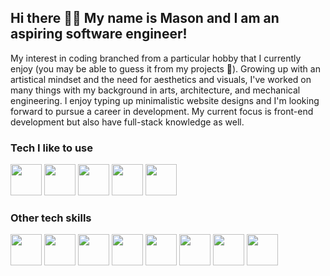 ## Hi there 👋❕ My name is Mason and I am an aspiring software engineer!

My interest in coding branched from a particular hobby that I currently enjoy (you may be able to guess it from my projects 👀). Growing up with an artistical mindset and the need for aesthetics and visuals, I've worked on many things with my background in arts, architecture, and mechanical engineering. I enjoy typing up minimalistic website designs and I'm looking forward to pursue a career in development. My current focus is front-end development but also have full-stack knowledge as well. 

### Tech I like to use
<p align="left">
<img src="https://cdn.jsdelivr.net/gh/devicons/devicon/icons/react/react-original.svg" height="50"/>
<img src="https://cdn.jsdelivr.net/gh/devicons/devicon/icons/nextjs/nextjs-original.svg" height="50"/>
<img src="https://cdn.jsdelivr.net/gh/devicons/devicon/icons/tailwindcss/tailwindcss-plain.svg" height="50"/>
<img src="https://cdn.jsdelivr.net/gh/devicons/devicon/icons/typescript/typescript-original.svg" height="50"/>
<img src="https://cdn.jsdelivr.net/gh/devicons/devicon/icons/javascript/javascript-original.svg" height="50"/>
</p>

### Other tech skills
<p align="left">
<img src="https://cdn.jsdelivr.net/gh/devicons/devicon/icons/html5/html5-original-wordmark.svg" height="50/>
<img src="https://cdn.jsdelivr.net/gh/devicons/devicon/icons/css3/css3-original-wordmark.svg" height="50"/>          
<img src="https://cdn.jsdelivr.net/gh/devicons/devicon/icons/bootstrap/bootstrap-original.svg" height="50"/>
<img src="https://cdn.jsdelivr.net/gh/devicons/devicon/icons/sass/sass-original.svg" height="50"/>
<img src="https://cdn.jsdelivr.net/gh/devicons/devicon/icons/graphql/graphql-plain-wordmark.svg" height="50"/>
<img src="https://cdn.jsdelivr.net/gh/devicons/devicon/icons/postgresql/postgresql-original-wordmark.svg" height="50"/>
<img src="https://cdn.jsdelivr.net/gh/devicons/devicon/icons/nodejs/nodejs-original.svg" height="50"/>
<img src="https://cdn.jsdelivr.net/gh/devicons/devicon/icons/redux/redux-original.svg" height="50"/>
<img src="https://cdn.jsdelivr.net/gh/devicons/devicon/icons/mocha/mocha-plain.svg" height="50"/>                                                                    
</p>          
          


<!--
**mctekno/mctekno** is a ✨ _special_ ✨ repository because its `README.md` (this file) appears on your GitHub profile.

Here are some ideas to get you started:

- 🔭 I’m currently working on ...
- 🌱 I’m currently learning ...
- 👯 I’m looking to collaborate on ...
- 🤔 I’m looking for help with ...
- 💬 Ask me about ...
- 📫 How to reach me: ...
- 😄 Pronouns: ...
- ⚡ Fun fact: ...
-->
